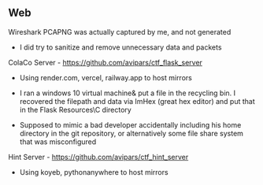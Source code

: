 ## Web

Wireshark PCAPNG was actually captured by me, and not generated

 * I did try to sanitize and remove unnecessary data and packets

ColaCo Server - https://github.com/avipars/ctf_flask_server

 * Using render.com, vercel, railway.app to host mirrors

 * I ran a windows 10 virtual machine& put a file in the recycling bin. I recovered the filepath and data via ImHex (great hex editor) and put that in the Flask Resources\C directory

  - Supposed to mimic a bad developer accidentally including his home directory in the git repository, or alternatively some file share system that was misconfigured 

Hint Server - https://github.com/avipars/ctf_hint_server

 * Using koyeb, pythonanywhere to host mirrors